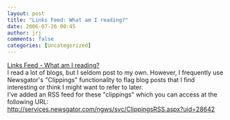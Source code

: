 ```yaml
---
layout: post
title: "Links Feed: What am I reading?"
date: 2006-07-26 00:45
author: jrj
comments: false
categories: [Uncategorized]
---
```

<a id="bp___ctl00___RecentPosts___postlist___EntryItems_ctl00_PostTitle" href="http://blogs.msdn.com/jrjblog/archive/2006/07/26/679565.aspx">Links Feed - What am I reading?</a><br />I read a lot of blogs, but I seldom post to my own. However, I frequently use Newsgator's "Clippings" functionality to flag blog posts that I find interesting or think I might want to refer to later.<br />I've added an RSS feed for these "clippings" which you can access at the following URL:<br /><a href="http://services.newsgator.com/ngws/svc/ClippingsRSS.aspx?uid=28642">http://services.newsgator.com/ngws/svc/ClippingsRSS.aspx?uid=28642</a>
